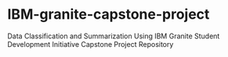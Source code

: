 # IBM-granite-capstone-project
Data Classification and Summarization Using IBM Granite Student Development Initiative Capstone Project Repository
